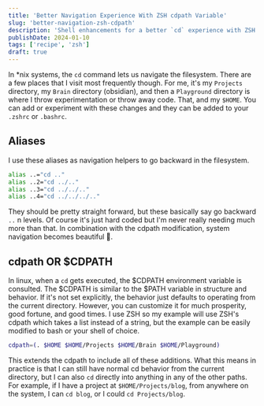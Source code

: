 ```yaml
---
title: 'Better Navigation Experience With ZSH cdpath Variable'
slug: 'better-navigation-zsh-cdpath'
description: 'Shell enhancements for a better `cd` experience with ZSH cdpath environment variable'
publishDate: 2024-01-10
tags: ['recipe', 'zsh']
draft: true
---
```


In *nix systems, the `cd` command lets us navigate the filesystem. There are a few places that I visit most frequently though.
For me, it's my `Projects` directory, my `Brain` directory (obsidian), and then a `Playground` directory is where I throw experimentation
or throw away code. That, and my `$HOME`. You can add or experiment with these changes and they can be added to your `.zshrc` or `.bashrc`.

## Aliases
I use these aliases as navigation helpers to go backward in the filesystem.
```bash
alias ..="cd .."
alias ..2="cd ../.."
alias ..3="cd ../../.."
alias ..4="cd ../../../.."
```
They should be pretty straight forward, but these basically say go backward `..` n levels. Of course it's
just hard coded but I'm never really needing much more than that. In combination with the cdpath modification,
system navigation becomes beautiful 🤌.

## cdpath OR $CDPATH
In linux, when a `cd` gets executed, the $CDPATH environment variable is consulted. The $CDPATH is similar to the
$PATH variable in structure and behavior. If it's not set explicitly, the behavior just defaults to operating from
the current directory. However, you can customize it for much prosperity, good fortune, and good times. I use
ZSH so my example will use ZSH's cdpath which takes a list instead of a string, but the example can be easily
modified to bash or your shell of choice.
```bash
cdpath=(. $HOME $HOME/Projects $HOME/Brain $HOME/Playground)
```
This extends the cdpath to include all of these additions. What this means in practice is that I can still
have normal cd behavior from the current directory, but I can also `cd` directly into anything in any of the
other paths. For example, if I have a project at `$HOME/Projects/blog`, from anywhere on the system, I can
`cd blog`, or I could `cd Projects/blog`.
